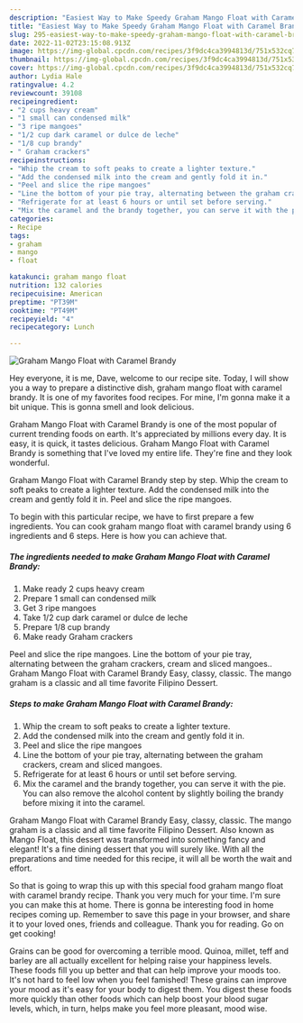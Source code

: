 ```yaml
---
description: "Easiest Way to Make Speedy Graham Mango Float with Caramel Brandy"
title: "Easiest Way to Make Speedy Graham Mango Float with Caramel Brandy"
slug: 295-easiest-way-to-make-speedy-graham-mango-float-with-caramel-brandy
date: 2022-11-02T23:15:08.913Z
image: https://img-global.cpcdn.com/recipes/3f9dc4ca3994813d/751x532cq70/graham-mango-float-with-caramel-brandy-recipe-main-photo.jpg
thumbnail: https://img-global.cpcdn.com/recipes/3f9dc4ca3994813d/751x532cq70/graham-mango-float-with-caramel-brandy-recipe-main-photo.jpg
cover: https://img-global.cpcdn.com/recipes/3f9dc4ca3994813d/751x532cq70/graham-mango-float-with-caramel-brandy-recipe-main-photo.jpg
author: Lydia Hale
ratingvalue: 4.2
reviewcount: 39108
recipeingredient:
- "2 cups heavy cream"
- "1 small can condensed milk"
- "3 ripe mangoes"
- "1/2 cup dark caramel or dulce de leche"
- "1/8 cup brandy"
- " Graham crackers"
recipeinstructions:
- "Whip the cream to soft peaks to create a lighter texture."
- "Add the condensed milk into the cream and gently fold it in."
- "Peel and slice the ripe mangoes"
- "Line the bottom of your pie tray, alternating between the graham crackers, cream and sliced mangoes."
- "Refrigerate for at least 6 hours or until set before serving."
- "Mix the caramel and the brandy together, you can serve it with the pie. You can also remove the alcohol content by slightly boiling the brandy before mixing it into the caramel."
categories:
- Recipe
tags:
- graham
- mango
- float

katakunci: graham mango float 
nutrition: 132 calories
recipecuisine: American
preptime: "PT39M"
cooktime: "PT49M"
recipeyield: "4"
recipecategory: Lunch

---
```



![Graham Mango Float with Caramel Brandy](https://img-global.cpcdn.com/recipes/3f9dc4ca3994813d/751x532cq70/graham-mango-float-with-caramel-brandy-recipe-main-photo.jpg)

Hey everyone, it is me, Dave, welcome to our recipe site. Today, I will show you a way to prepare a distinctive dish, graham mango float with caramel brandy. It is one of my favorites food recipes. For mine, I'm gonna make it a bit unique. This is gonna smell and look delicious.

Graham Mango Float with Caramel Brandy is one of the most popular of current trending foods on earth. It's appreciated by millions every day. It is easy, it is quick, it tastes delicious. Graham Mango Float with Caramel Brandy is something that I've loved my entire life. They're fine and they look wonderful.

Graham Mango Float with Caramel Brandy step by step. Whip the cream to soft peaks to create a lighter texture. Add the condensed milk into the cream and gently fold it in. Peel and slice the ripe mangoes.


To begin with this particular recipe, we have to first prepare a few ingredients. You can cook graham mango float with caramel brandy using 6 ingredients and 6 steps. Here is how you can achieve that.

<!--inarticleads1-->

##### The ingredients needed to make Graham Mango Float with Caramel Brandy:

1. Make ready 2 cups heavy cream
1. Prepare 1 small can condensed milk
1. Get 3 ripe mangoes
1. Take 1/2 cup dark caramel or dulce de leche
1. Prepare 1/8 cup brandy
1. Make ready  Graham crackers


Peel and slice the ripe mangoes. Line the bottom of your pie tray, alternating between the graham crackers, cream and sliced mangoes.. Graham Mango Float with Caramel Brandy Easy, classy, classic. The mango graham is a classic and all time favorite Filipino Dessert. 

<!--inarticleads2-->

##### Steps to make Graham Mango Float with Caramel Brandy:

1. Whip the cream to soft peaks to create a lighter texture.
1. Add the condensed milk into the cream and gently fold it in.
1. Peel and slice the ripe mangoes
1. Line the bottom of your pie tray, alternating between the graham crackers, cream and sliced mangoes.
1. Refrigerate for at least 6 hours or until set before serving.
1. Mix the caramel and the brandy together, you can serve it with the pie. You can also remove the alcohol content by slightly boiling the brandy before mixing it into the caramel.


Graham Mango Float with Caramel Brandy Easy, classy, classic. The mango graham is a classic and all time favorite Filipino Dessert. Also known as Mango Float, this dessert was transformed into something fancy and elegant! It&#39;s a fine dining dessert that you will surely like. With all the preparations and time needed for this recipe, it will all be worth the wait and effort. 

So that is going to wrap this up with this special food graham mango float with caramel brandy recipe. Thank you very much for your time. I'm sure you can make this at home. There is gonna be interesting food in home recipes coming up. Remember to save this page in your browser, and share it to your loved ones, friends and colleague. Thank you for reading. Go on get cooking!

Grains can be good for overcoming a terrible mood. Quinoa, millet, teff and barley are all actually excellent for helping raise your happiness levels. These foods fill you up better and that can help improve your moods too. It's not hard to feel low when you feel famished! These grains can improve your mood as it's easy for your body to digest them. You digest these foods more quickly than other foods which can help boost your blood sugar levels, which, in turn, helps make you feel more pleasant, mood wise.
